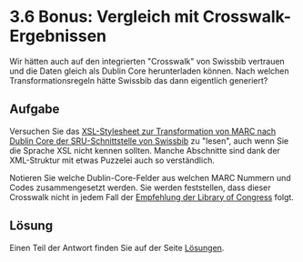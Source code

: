 # 3.6 Bonus: Vergleich mit Crosswalk-Ergebnissen

Wir hätten auch auf den integrierten "Crosswalk" von Swissbib vertrauen und die Daten gleich als Dublin Core herunterladen können. Nach welchen Transformationsregeln hätte Swissbib das dann eigentlich generiert?

## Aufgabe 

Versuchen Sie das [XSL-Stylesheet zur Transformation von MARC nach Dublin Core der SRU-Schnittstelle von Swissbib]((http://sru.swissbib.ch/sru/xslfiles/MARC21slim2OAIDC.swissbib.xsl)) zu "lesen", auch wenn Sie die Sprache XSL nicht kennen sollten. Manche Abschnitte sind dank der XML-Struktur mit etwas Puzzelei auch so verständlich.

Notieren Sie welche Dublin-Core-Felder aus welchen MARC Nummern und Codes zusammengesetzt werden. Sie werden feststellen, dass dieser Crosswalk nicht in jedem Fall der [Empfehlung der Library of Congress]((https://www.loc.gov/marc/marc2dc.html)) folgt.

## Lösung

Einen Teil der Antwort finden Sie auf der Seite [Lösungen](/losungen.md).